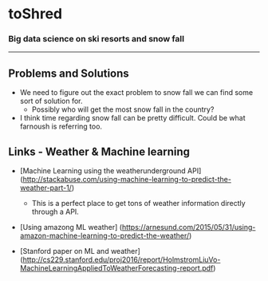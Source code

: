 # toShred
### Big data science on ski resorts and snow fall
----

## Problems and Solutions
* We need to figure out the exact problem to snow fall we can find some sort of solution for.
  * Possibly who will get the most snow fall in the country?
* I think time regarding snow fall can be pretty difficult. Could be what farnoush is referring too. 


## Links - Weather & Machine learning

* [Machine Learning using the weatherunderground API] (http://stackabuse.com/using-machine-learning-to-predict-the-weather-part-1/)
  * This is a perfect place to get tons of weather information directly through a API. 

* [Using amazong ML weather] (https://arnesund.com/2015/05/31/using-amazon-machine-learning-to-predict-the-weather/)

* [Stanford paper on ML and weather] (http://cs229.stanford.edu/proj2016/report/HolmstromLiuVo-MachineLearningAppliedToWeatherForecasting-report.pdf) 
